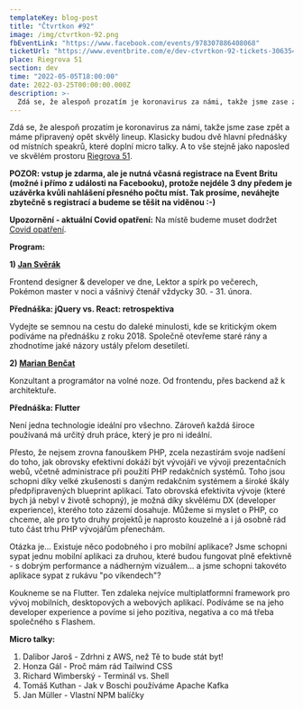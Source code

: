 ```yaml
---
templateKey: blog-post
title: "Čtvrtkon #92"
image: /img/ctvrtkon-92.png
fbEventLink: "https://www.facebook.com/events/978307886408068"
ticketUrl: "https://www.eventbrite.com/e/dev-ctvrtkon-92-tickets-306354483507"
place: Riegrova 51
section: dev
time: "2022-05-05T18:00:00"
date: 2022-03-25T00:00:00.000Z
description: >-
  Zdá se, že alespoň prozatím je koronavirus za námi, takže jsme zase zpět a máme připravený opět skvělý lineup. Klasicky budou dvě hlavní přednášky od místních speakrů, které doplní micro talky. A to vše stejně jako naposled ve skvělém prostoru Riegrova 51.
---
```


Zdá se, že alespoň prozatím je koronavirus za námi, takže jsme zase zpět a máme připravený opět skvělý lineup. Klasicky budou dvě hlavní přednášky od místních speakrů, které doplní micro talky. A to vše stejně jako naposled ve skvělém prostoru [Riegrova 51](https://www.riegrova51.cz/).

**POZOR: vstup je zdarma, ale je nutná včasná registrace na Event Britu (možné i přímo z události na Facebooku), protože nejdéle 3 dny předem je uzávěrka kvůli nahlášení přesného počtu míst. Tak prosíme, neváhejte zbytečně s registrací a budeme se těšit na viděnou :-)**

**Upozornění - aktuální Covid opatření:** Na místě budeme muset dodržet [Covid opatření](https://covid.gov.cz/situace/kultura/spolecenske-akce).

**Program:**

**1) [Jan Svěrák](https://jansverak.cz/)**

Frontend designer & developer ve dne, Lektor a spírk po večerech, Pokémon master v noci a vášnivý čtenář vždycky 30. - 31. února.

**Přednáška: jQuery vs. React: retrospektiva**

Vydejte se semnou na cestu do daleké minulosti, kde se kritickým okem podíváme na přednášku z roku 2018. Společně otevřeme staré rány a zhodnotíme jaké názory ustály přelom desetiletí.

**2) [Marian Benčat](https://www.linkedin.com/in/marian-ben%C4%8Dat-a832b794/)**

Konzultant a programátor na volné noze. Od frontendu, přes backend až k architektuře.

**Přednáška: Flutter**

Není jedna technologie ideální pro všechno. Zároveň každá široce používaná má určitý druh práce, který je pro ni ideální. 

Přesto, že nejsem zrovna fanouškem PHP, zcela nezastírám svoje nadšení do toho, jak obrovsky efektivní dokáží být vývojáři ve vývoji prezentačních webů, včetně administrace při použití PHP redakčních systémů. Toho jsou schopni díky velké zkušenosti s daným redakčním systémem a široké škály předpřipravených blueprint aplikací. Tato obrovská efektivita vývoje (které bych já nebyl v životě schopný), je možná díky skvělému DX (developer experience), kterého toto zázemí dosahuje. Můžeme si myslet o PHP, co chceme, ale pro tyto druhy projektů je naprosto kouzelné a i já osobně rád tuto část trhu PHP vývojářům přenechám. 

Otázka je... Existuje něco podobného i pro mobilní aplikace? Jsme schopni sypat jednu mobilní aplikaci za druhou, které budou fungovat plně efektivně - s dobrým performance  a nádherným vizuálem... a jsme schopni takovéto aplikace sypat z rukávu "po víkendech"? 

Koukneme se na Flutter. Ten zdaleka nejvíce multiplatformní framework pro vývoj mobilních, desktopových a webových aplikací. Podíváme se na jeho developer experience a povíme si jeho pozitiva, negativa a co má třeba společného s Flashem.

**Micro talky:**

1. Dalibor Jaroš - Zdrhni z AWS, než Tě to bude stát byt!
2. Honza Gál - Proč mám rád Tailwind CSS
3. Richard Wimberský - Terminál vs. Shell
4. Tomáš Kuthan - Jak v Boschi používáme Apache Kafka
5. Jan Müller - Vlastní NPM balíčky
